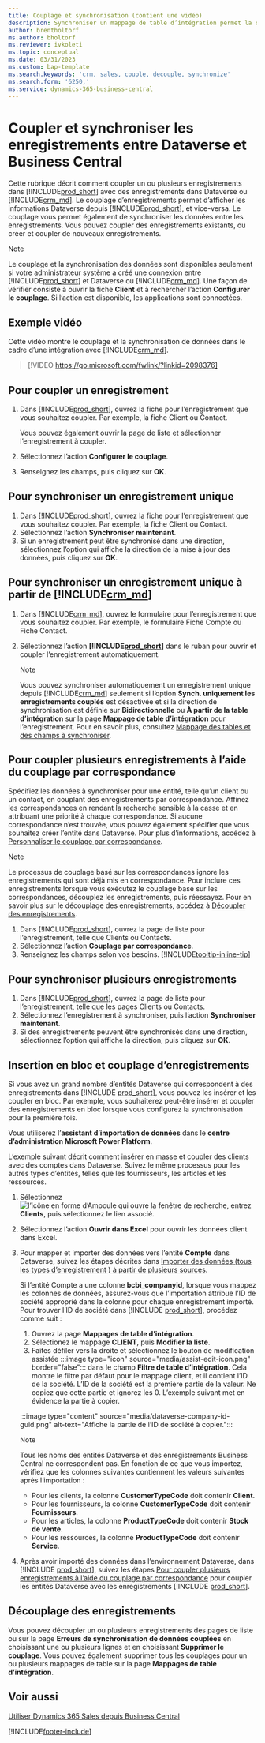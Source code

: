 ```yaml
---
title: Couplage et synchronisation (contient une vidéo)
description: Synchroniser un mappage de table d’intégration permet la synchronisation des données dans tous les enregistrements dans une table de Business Central ainsi que de la table Dynamics 365 Sales qui sont couplées.
author: brentholtorf
ms.author: bholtorf
ms.reviewer: ivkoleti
ms.topic: conceptual
ms.date: 03/31/2023
ms.custom: bap-template
ms.search.keywords: 'crm, sales, couple, decouple, synchronize'
ms.search.form: '6250,'
ms.service: dynamics-365-business-central
---
```


# Coupler et synchroniser les enregistrements entre Dataverse et Business Central

Cette rubrique décrit comment coupler un ou plusieurs enregistrements dans [!INCLUDE[prod_short](includes/prod_short.md)] avec des enregistrements dans Dataverse ou [!INCLUDE[crm_md](includes/crm_md.md)]. Le couplage d’enregistrements permet d’afficher les informations Dataverse depuis [!INCLUDE[prod_short](includes/prod_short.md)], et vice-versa. Le couplage vous permet également de synchroniser les données entre les enregistrements. Vous pouvez coupler des enregistrements existants, ou créer et coupler de nouveaux enregistrements.

> [!NOTE]
> Le couplage et la synchronisation des données sont disponibles seulement si votre administrateur système a créé une connexion entre [!INCLUDE[prod_short](includes/prod_short.md)] et Dataverse ou [!INCLUDE[crm_md](includes/crm_md.md)]. Une façon de vérifier consiste à ouvrir la fiche **Client** et à rechercher l’action **Configurer le couplage**. Si l’action est disponible, les applications sont connectées.

## Exemple vidéo

Cette vidéo montre le couplage et la synchronisation de données dans le cadre d’une intégration avec [!INCLUDE[crm_md](includes/crm_md.md)].

> [!VIDEO https://go.microsoft.com/fwlink/?linkid=2098376]

## Pour coupler un enregistrement  

1. Dans [!INCLUDE[prod_short](includes/prod_short.md)], ouvrez la fiche pour l’enregistrement que vous souhaitez coupler. Par exemple, la fiche Client ou Contact.  

    Vous pouvez également ouvrir la page de liste et sélectionner l’enregistrement à coupler.  

2. Sélectionnez l’action **Configurer le couplage**.  
3. Renseignez les champs, puis cliquez sur **OK**.  

## Pour synchroniser un enregistrement unique  

1. Dans [!INCLUDE[prod_short](includes/prod_short.md)], ouvrez la fiche pour l’enregistrement que vous souhaitez coupler. Par exemple, la fiche Client ou Contact.  
2. Sélectionnez l’action **Synchroniser maintenant**.  
3. Si un enregistrement peut être synchronisé dans une direction, sélectionnez l’option qui affiche la direction de la mise à jour des données, puis cliquez sur **OK**.  

## Pour synchroniser un enregistrement unique à partir de [!INCLUDE[crm_md](includes/crm_md.md)]  

1. Dans [!INCLUDE[crm_md](includes/crm_md.md)], ouvrez le formulaire pour l’enregistrement que vous souhaitez coupler. Par exemple, le formulaire Fiche Compte ou Fiche Contact.  
2. Sélectionnez l’action **[!INCLUDE[prod_short](includes/prod_short.md)]** dans le ruban pour ouvrir et coupler l’enregistrement automatiquement.

    > [!Note]
    > Vous pouvez synchroniser automatiquement un enregistrement unique depuis [!INCLUDE[crm_md](includes/crm_md.md)] seulement si l’option **Synch. uniquement les enregistrements couplés** est désactivée et si la direction de synchronisation est définie sur **Bidirectionnelle** ou **À partir de la table d’intégration** sur la page **Mappage de table d’intégration** pour l’enregistrement. Pour en savoir plus, consultez [Mappage des tables et des champs à synchroniser](admin-how-to-modify-table-mappings-for-synchronization.md#create-new-records).

## Pour coupler plusieurs enregistrements à l’aide du couplage par correspondance

Spécifiez les données à synchroniser pour une entité, telle qu’un client ou un contact, en couplant des enregistrements par correspondance. Affinez les correspondances en rendant la recherche sensible à la casse et en attribuant une priorité à chaque correspondance. Si aucune correspondance n’est trouvée, vous pouvez également spécifier que vous souhaitez créer l’entité dans Dataverse. Pour plus d’informations, accédez à [Personnaliser le couplage par correspondance](admin-how-to-set-up-a-dynamics-crm-connection.md#customize-the-match-based-coupling).  

> [!NOTE]
> Le processus de couplage basé sur les correspondances ignore les enregistrements qui sont déjà mis en correspondance. Pour inclure ces enregistrements lorsque vous exécutez le couplage basé sur les correspondances, découplez les enregistrements, puis réessayez. Pour en savoir plus sur le découplage des enregistrements, accédez à [Découpler des enregistrements](#uncoupling-records).

1. Dans [!INCLUDE[prod_short](includes/prod_short.md)], ouvrez la page de liste pour l’enregistrement, telle que Clients ou Contacts.
2. Sélectionnez l’action **Couplage par correspondance**.
3. Renseignez les champs selon vos besoins. [!INCLUDE[tooltip-inline-tip](includes/tooltip-inline-tip_md.md)]

## Pour synchroniser plusieurs enregistrements  

1. Dans [!INCLUDE[prod_short](includes/prod_short.md)], ouvrez la page de liste pour l’enregistrement, telle que les pages Clients ou Contacts.  
2. Sélectionnez l’enregistrement à synchroniser, puis l’action **Synchroniser maintenant**.  
3. Si des enregistrements peuvent être synchronisés dans une direction, sélectionnez l’option qui affiche la direction, puis cliquez sur **OK**.  

## Insertion en bloc et couplage d’enregistrements

Si vous avez un grand nombre d’entités Dataverse qui correspondent à des enregistrements dans [!INCLUDE [prod_short](includes/prod_short.md)], vous pouvez les insérer et les coupler en bloc. Par exemple, vous souhaiterez peut-être insérer et coupler des enregistrements en bloc lorsque vous configurez la synchronisation pour la première fois.

Vous utiliserez l’**assistant d’importation de données** dans le **centre d’administration Microsoft Power Platform**.

L’exemple suivant décrit comment insérer en masse et coupler des clients avec des comptes dans Dataverse. Suivez le même processus pour les autres types d’entités, telles que les fournisseurs, les articles et les ressources.

1. Sélectionnez ![l’icône en forme d’Ampoule qui ouvre la fenêtre de recherche](media/ui-search/search_small.png "Dites-moi ce que vous voulez faire"), entrez **Clients**, puis sélectionnez le lien associé.
2. Sélectionnez l’action **Ouvrir dans Excel** pour ouvrir les données client dans Excel. <!--Don't they need to choose the customers that they want to import to Dataverse?-->
3. Pour mapper et importer des données vers l’entité **Compte** dans Dataverse, suivez les étapes décrites dans [Importer des données (tous les types d’enregistrement ) à partir de plusieurs sources](/power-platform/admin/import-data-all-record-types).  

    Si l’entité Compte a une colonne **bcbi_companyid**, lorsque vous mappez les colonnes de données, assurez-vous que l’importation attribue l’ID de société approprié dans la colonne pour chaque enregistrement importé. Pour trouver l’ID de société dans [!INCLUDE [prod_short](includes/prod_short.md)], procédez comme suit :

    1. Ouvrez la page **Mappages de table d’intégration**.
    2. Sélectionez le mappage **CLIENT**, puis **Modifier la liste**.
    3. Faites défiler vers la droite et sélectionnez le bouton de modification assistée :::image type="icon" source="media/assist-edit-icon.png" border="false"::: dans le champ **Filtre de table d’intégration**. Cela montre le filtre par défaut pour le mappage client, et il contient l’ID de la société. L’ID de la société est la première partie de la valeur. Ne copiez que cette partie et ignorez les 0. L’exemple suivant met en évidence la partie à copier.

    :::image type="content" source="media/dataverse-company-id-guid.png" alt-text="Affiche la partie de l’ID de société à copier.":::

    > [!NOTE]
    > Tous les noms des entités Dataverse et des enregistrements Business Central ne correspondent pas. En fonction de ce que vous importez, vérifiez que les colonnes suivantes contiennent les valeurs suivantes après l’importation :
    >
    >* Pour les clients, la colonne **CustomerTypeCode** doit contenir **Client**.
    >* Pour les fournisseurs, la colonne **CustomerTypeCode** doit contenir **Fournisseurs**. 
    >* Pour les articles, la colonne **ProductTypeCode** doit contenir **Stock de vente**.
    >* Pour les ressources, la colonne **ProductTypeCode** doit contenir **Service**.
 
4. Après avoir importé des données dans l’environnement Dataverse, dans [!INCLUDE [prod_short](includes/prod_short.md)], suivez les étapes [Pour coupler plusieurs enregistrements à l’aide du couplage par correspondance](#to-couple-multiple-records-using-match-based-coupling) pour coupler les entités Dataverse avec les enregistrements [!INCLUDE [prod_short](includes/prod_short.md)]. 

## Découplage des enregistrements

Vous pouvez découpler un ou plusieurs enregistrements des pages de liste ou sur la page **Erreurs de synchronisation de données couplées** en choisissant une ou plusieurs lignes et en choisissant **Supprimer le couplage**. Vous pouvez également supprimer tous les couplages pour un ou plusieurs mappages de table sur la page **Mappages de table d’intégration**.

## Voir aussi  

[Utiliser Dynamics 365 Sales depuis Business Central](marketing-integrate-dynamicscrm.md)


[!INCLUDE[footer-include](includes/footer-banner.md)]